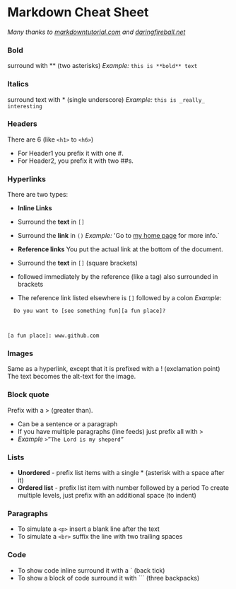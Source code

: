 # Markdown Cheat Sheet

_Many thanks to [markdowntutorial.com](www.markdowntutorial.com) and [daringfireball.net](daringfireball.net/projects/markdown/)_

### Bold
surround with \*\* \(two asterisks)
_Example:_ `this is **bold** text`

### Italics
surround text with \* \(single underscore)
_Example:_ `this is _really_ interesting`

### Headers
There are 6 \(like `<h1>` to `<h6>`)
- For Header1 you prefix it with one \#.
- For Header2, you prefix it with two \#\#s.

### Hyperlinks

There are two types:

* **Inline Links**
 * Surround the **text** in `[]`
 * Surround the **link** in `()`
   _Example:_  'Go to [my home page](dickdonohue.com) for more info.`

* **Reference links**
You put the actual link at the bottom of the document.
 * Surround the **text** in `[]` \(square brackets)
 * followed immediately by the reference \(like a tag\) also surrounded in brackets
  * The reference link listed elsewhere is `[]` followed by a colon
 _Example:_

`  Do you want to [see something fun][a fun place]?`

`  `

`[a fun place]: www.github.com`


### Images
Same as a hyperlink, except that it is prefixed with a \! \(exclamation point)
The text becomes the alt-text for the image.

### Block quote
Prefix with a \> \(greater than).

* Can be a sentence or a paragraph
* If you have multiple paragraphs (line feeds) just prefix all with >
* _Example_    `>”The Lord is my sheperd”`

### Lists
* **Unordered** - prefix list items with a single \* \(asterisk with a space after it)
* **Ordered list** - prefix list item with number followed by a period
To create multiple levels, just prefix with an additional space \(to indent)

### Paragraphs
* To simulate a `<p>` insert a blank line after the text
* To simulate a `<br>` suffix the line with two trailing spaces

### Code
* To show code inline surround it with a \` \(back tick)
* To show a block of code surround it with \`\`\` \(three backpacks)
